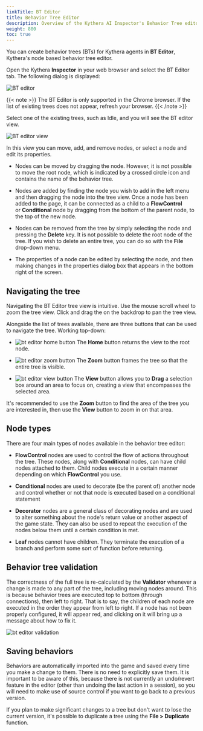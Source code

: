 ```yaml
---
linkTitle: BT Editor
title: Behavior Tree Editor
description: Overview of the Kythera AI Inspector's Behavior Tree editor tool
weight: 800
toc: true
---
```


You can create behavior trees (BTs) for Kythera agents in **BT Editor**, Kythera's node based behavior tree editor.

Open the Kythera **Inspector** in your web browser and select the BT Editor tab. The following dialog is displayed:

![BT editor](/images/user-guide/gems/kythera-ai/bt-editor-choose-bt.png)

{{< note >}}
The BT Editor is only supported in the Chrome browser. If the list of existing trees does not appear, refresh your browser.
{{< /note >}}

Select one of the existing trees, such as Idle, and you will see the BT editor view. 

![BT editor view](/images/user-guide/gems/kythera-ai/bt-editor-show-bt.png)

In this view you can move, add, and remove nodes, or select a node and edit its properties.

* Nodes can be moved by dragging the node. However, it is not possible to move the root node, which is indicated by a crossed circle icon and contains the name of the behavior tree.

* Nodes are added by finding the node you wish to add in the left menu and then dragging the node into the tree view. Once a node has been added to the page, it can be connected as a child to a **FlowControl** or **Conditional** node by dragging from the bottom of the parent node, to the top of the new node.

* Nodes can be removed from the tree by simply selecting the node and pressing the **Delete** key. It is not possible to delete the root node of the tree. If you wish to delete an entire tree, you can do so with the **File** drop-down menu.

* The properties of a node can be edited by selecting the node, and then making changes in the properties dialog box that appears in the bottom right of the screen.

## Navigating the tree

Navigating the BT Editor tree view is intuitive. Use the mouse scroll wheel to zoom the tree view. Click and drag the on the backdrop to pan the tree view.

Alongside the list of trees available, there are three buttons that can be used to navigate the tree. Working top-down:

* ![bt editor home button](/images/user-guide/gems/kythera-ai/bt-editor-button-home.png) The **Home** button returns the view to the root node.

* ![bt editor zoom button](/images/user-guide/gems/kythera-ai/bt-editor-button-zoom.png) The **Zoom** button frames the tree so that the entire tree is visible.

* ![bt editor view button](/images/user-guide/gems/kythera-ai/bt-editor-button-view.png) The **View** button allows you to **Drag** a selection box around an area to focus on, creating a view that encompasses the selected area.

It's recommended to use the **Zoom** button to find the area of the tree you are interested in, then use the **View** button to zoom in on that area.

## Node types

There are four main types of nodes available in the behavior tree editor:

* **FlowControl** nodes are used to control the flow of actions throughout the tree. These nodes, along with **Conditional** nodes, can have child nodes attached to them. Child nodes execute in a certain manner depending on which **FlowControl** you use.

* **Conditional** nodes are used to decorate (be the parent of) another node and control whether or not that node is executed based on a conditional statement

* **Decorator** nodes are a general class of decorating nodes and are used to alter something about the node's return value or another aspect of the game state. They can also be used to repeat the execution of the nodes below them until a certain condition is met.

* **Leaf** nodes cannot have children. They terminate the execution of a branch and perform some sort of function before returning.

## Behavior tree validation

The correctness of the full tree is re-calculated by the **Validator** whenever a change is made to any part of the tree, including moving nodes around. This is because behavior trees are executed top to bottom (through connections), then left to right. That is to say, the children of each node are executed in the order they appear from left to right. If a node has not been properly configured, it will appear red, and clicking on it will bring up a message about how to fix it.

![bt editor validation](/images/user-guide/gems/kythera-ai/bt-editor-validation.png)

## Saving behaviors

Behaviors are automatically imported into the game and saved every time you make a change to them. There is no need to explicitly save them. It is important to be aware of this, because there is not currently an undo/revert feature in the editor (other than undoing the last action in a session), so you will need to make use of source control if you want to go back to a previous version.

If you plan to make significant changes to a tree but don't want to lose the current version, it's possible to duplicate a tree using the **File > Duplicate** function.
